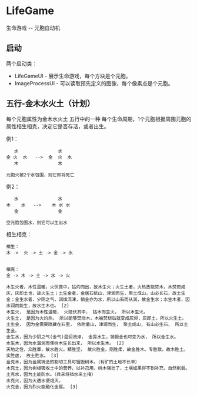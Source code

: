 # LifeGame
生命游戏 -- 元胞自动机

## 启动
两个启动类：
* LifeGameUI - 展示生命游戏，每个方块是个元胞。
* ImageProcessUI - 可以读取预先定义的图像，每个像素点是个元胞。


## 五行-金木水火土（计划）
每个元胞属性为金木水火土 五行中的一种
每个生命周期，1个元胞根据周围元胞的属性相生相克，决定它是否存活，或者出生。

例1：
```
   水               水
金 火  水   -->  金  火  水
   木               木

元胞火被2个水包围，则它即将死亡
```

例2：
```
   水               水
木    水   -->    木 水 水 
   金               金

空元胞包围水，则它可以生出水
```

相生相克：
```
相生：
木 ->  火 -> 土 -> 金 -> 水


相克：
金 -> 木 -> 土 -> 水 -> 火

木生火者，木性温暖，火伏其中，钻灼而出，故木生火；火生土者，火热故能焚木，木焚而成灰，灰即土也，故火生土；土生金者，金居石依山，津润而生，聚土成山，山必长石，故土生金；金生水者，少阴之气，润燥流津，销金亦为水，所以山石而从润，故金生水；水生木者，因水润而能生，故水生木也。 [2] 
木生火， 是因为木性温暖， 火隐伏其中， 钻木而生火， 所以木生火。
火生土， 是因为火灼热， 所以能够焚烧木，木被焚烧后就变成灰烬，灰即土，所以火生土。
土生金， 因为金需要隐藏在石里， 依附着山，津润而生， 聚土成山, 有山必生石， 所以土生金。
金生水，因为少阴之气(金气)温润流泽， 金靠水生，销锻金也可变为水， 所以金生水。
水生木，因为水温润而使树木生长出来， 所以水生木。 [2] 
天地之性，众胜寡，故水胜火。精胜坚， 故火胜金。刚胜柔，故金胜木。专胜散，故木胜土。实胜虚， 故土胜水。 [3] 
金克木，因为金属铸造的割切工具可锯毁树木。（有矿的土地不长草）
木克土，因为树根吸收土中的营养，以补己用，树木强壮了，土壤如果得不到补充，自然削弱。
土克水，因为土能防水。（兵来将挡水来土掩）
水克火，因为火遇水便熄灭。
火克金，因为烈火能融化金属。 [3]  
```
